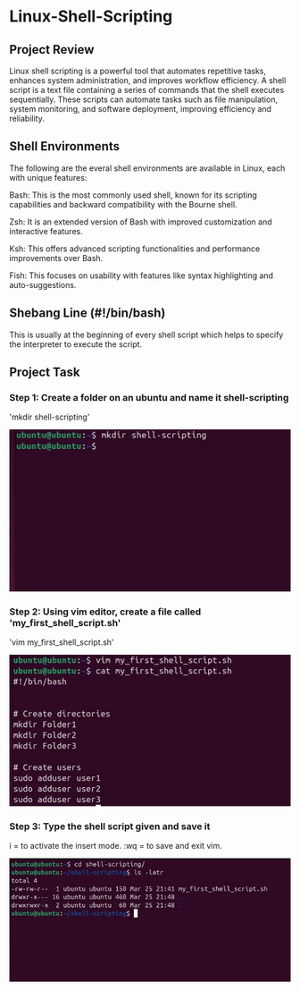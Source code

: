 # Linux-Shell-Scripting

## Project Review

Linux shell scripting is a powerful tool that automates repetitive tasks, enhances system administration, and improves workflow efficiency. 
A shell script is a text file containing a series of commands that the shell executes sequentially. These scripts can automate tasks such as file manipulation, system monitoring, and software deployment, improving efficiency and reliability.

## Shell Environments

The following are the everal shell environments are available in Linux, each with unique features:

Bash: This is the most commonly used shell, known for its scripting capabilities and backward compatibility with the Bourne shell.

Zsh: It is an extended version of Bash with improved customization and interactive features.

Ksh: This offers advanced scripting functionalities and performance improvements over Bash.

Fish: This focuses on usability with features like syntax highlighting and auto-suggestions.

## Shebang Line (#!/bin/bash)

This is usually at the beginning of every shell script which helps to specify the interpreter to execute the script. 

## Project Task

### Step 1: Create a folder on an ubuntu and name it shell-scripting

'mkdir shell-scripting'

![alt text](sh1.JPG)

### Step 2: Using vim editor, create a file called 'my_first_shell_script.sh'

'vim my_first_shell_script.sh'

![alt text](sh2.JPG)

### Step 3: Type the shell script given and save it

i = to activate the insert mode.
:wq = to save and exit vim.

![alt text](sh3.JPG)
